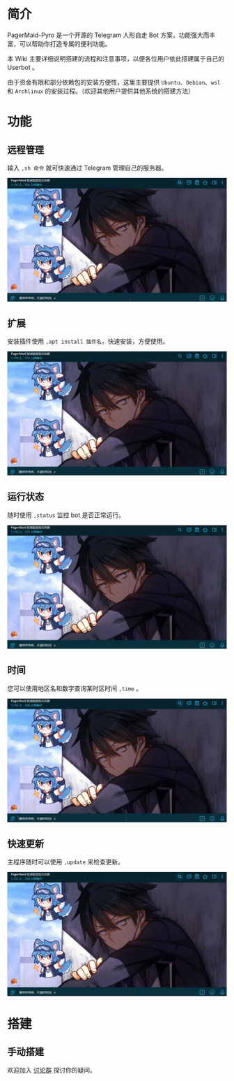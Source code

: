 # 简介

PagerMaid-Pyro 是一个开源的 Telegram 人形自走 Bot 方案，功能强大而丰富，可以帮助你打造专属的便利功能。

本 Wiki 主要详细说明搭建的流程和注意事项，以便各位用户依此搭建属于自己的 Userbot 。

由于资金有限和部分依赖包的安装方便性，这里主要提供 `Ubuntu`、`Debian`、`wsl` 和 `Archlinux` 的安装过程。（欢迎其他用户提供其他系统的搭建方法）

# 功能

## 远程管理

输入 `,sh 命令` 就可快速通过 Telegram 管理自己的服务器。

![](gif/sh.gif)

## 扩展

安装插件使用 `,apt install 插件名`，快速安装，方便使用。

![](gif/apt.gif)

## 运行状态

随时使用 `,status` 监控 bot 是否正常运行。

![](gif/status.gif)

## 时间

您可以使用地区名和数字查询某时区时间 `,time` 。

![](gif/time.gif)

## 快速更新

主程序随时可以使用 `,update` 来检查更新。

![](gif/update.gif)

# 搭建

## 手动搭建

欢迎加入 [讨论群](https://t.me/+pCLtkzj4Yo41ZTM9) 探讨你的疑问。

